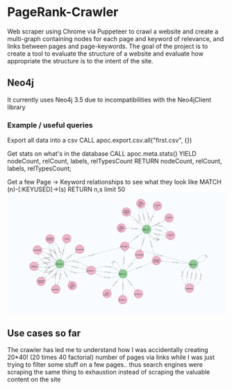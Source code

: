 # PageRank-Crawler

Web scraper using Chrome via Puppeteer to crawl a website and create a multi-graph containing nodes for each page and keyword of relevance, and links between pages and page-keywords.
The goal of the project is to create a tool to evaluate the structure of a website and evaluate how appropriate the structure is to the intent of the site.

## Neo4j
It currently uses Neo4j 3.5 due to incompatibilities with the Neo4jClient library

### Example / useful queries

Export all data into a csv
    CALL apoc.export.csv.all("first.csv", {})


Get stats on what's in the database
    CALL apoc.meta.stats()
    YIELD nodeCount, relCount, labels, relTypesCount
    RETURN nodeCount, relCount, labels, relTypesCount;

Get a few Page -> Keyword relationships to see what they look like
    MATCH (n)-[:KEYUSED]->(s) RETURN n,s limit 50
![page to keyword relationships in neo4j](/Pages-to-keywords.png "Page to Keyword Relationships")



## Use cases so far
The crawler has led me to understand how I was accidentally creating 20*40! (20 times 40 factorial) number of pages via links while I was just trying to filter some stuff on a few pages.. thus search engines were scraping the same thing to exhaustion instead of scraping the valuable content on the site
